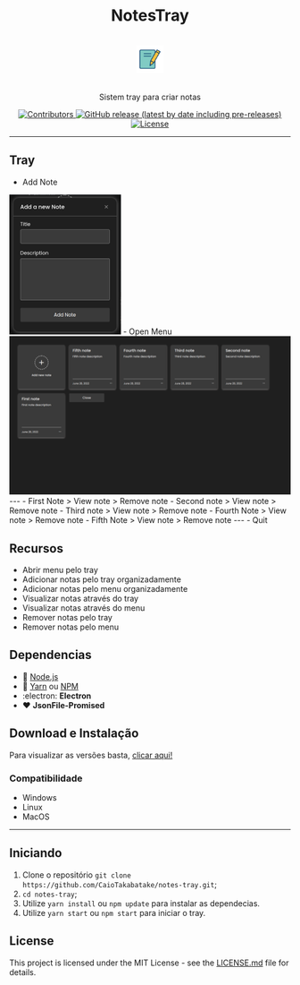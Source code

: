 <h1 align="center">NotesTray</h1>
<div align="center">

<br>
  <img src="assets/logo.png" alt="my-projects-tray" width="50">
<br>
<br>

</div>

<p align="center">Sistem tray para criar notas</p>

<p align="center">
  <a href="https://github.com/CaioTakabatake/notes-tray/graphs/contributors">
    <img src="https://img.shields.io/github/contributors/CaioTakabatake/notes-tray?color=" alt="Contributors">
  </a>
  <a href="https://github.com/CaioTakabatake/notes-tray/releases">
    <img alt="GitHub release (latest by date including pre-releases)" src="https://img.shields.io/github/v/release/CaioTakabatake/notes-tray?include_prereleases&label=latest">
  </a>
  <a href="https://opensource.org/licenses/MIT">
    <img src="https://img.shields.io/github/license/CaioTakabatake/notes-tray?logo=mit" alt="License">
  </a>

</p>
<hr>

## Tray
- Add Note<br>
<img src="preview/add-note.png" width="200px">
- Open Menu<br>
<img src="preview/menu.png" width="600px">
---
- First Note > View note > Remove note
- Second note > View note > Remove note
- Third note > View note > Remove note
- Fourth Note > View note > Remove note
- Fifth Note > View note > Remove note
---
- Quit



## Recursos
- Abrir menu pelo tray
- Adicionar notas pelo tray organizadamente
- Adicionar notas pelo menu organizadamente
- Visualizar notas através do tray
- Visualizar notas através do menu
- Remover notas pelo tray
- Remover notas pelo menu

## Dependencias

- :green_heart: [Node.js](https://nodejs.org/en/)
- :blue_heart: [Yarn](https://yarnpkg.com/pt-BR/docs/install) ou [NPM](https://nodejs.org/en/)
- :electron: **Electron**
- :heart: **JsonFile-Promised**

## Download e Instalação

Para visualizar as versões basta, [clicar aqui!](https://github.com/CaioTakabatake/notes-tray/releases)

### Compatibilidade
- Windows
- Linux
- MacOS

---

## Iniciando

1. Clone o repositório `git clone https://github.com/CaioTakabatake/notes-tray.git`;
2. `cd notes-tray`;
3. Utilize `yarn install` ou `npm update` para instalar as dependecias.
4. Utilize `yarn start` ou `npm start` para iniciar o tray.

## License

This project is licensed under the MIT License - see the [LICENSE.md](LICENSE.md) file for details.
